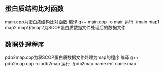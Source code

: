 ## 蛋白质结构比对函数
main.cpp为蛋白质结构比对函数
编译
g++ main.cpp -o main
运行
./main map1 map2
map1和map2为SCOP蛋白质数据文件处理后的数据文件
## 数据处理程序
pdb2map.cpp为将SCOP蛋白质数据文件处理为map的程序
编译
g++ pdb2map.cpp -o pdb2map
运行
./pdb2map name.ent name.map
